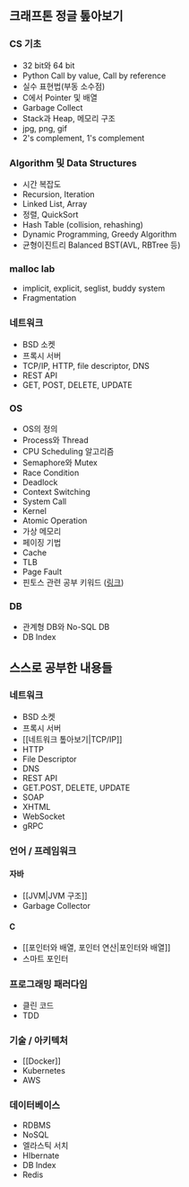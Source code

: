 ## 크래프톤 정글 톺아보기
### CS 기초
- 32 bit와 64 bit
- Python Call by value, Call by reference
- 실수 표현법(부동 소수점)
- C에서 Pointer 및 배열
- Garbage Collect
- Stack과 Heap, 메모리 구조
- jpg, png, gif
- 2's complement, 1's complement
### Algorithm 및 Data Structures
- 시간 복잡도
- Recursion, Iteration
- Linked List, Array
- 정렬, QuickSort
- Hash Table (collision, rehashing)
- Dynamic Programming, Greedy Algorithm
- 균형이진트리 Balanced BST(AVL, RBTree 등)
### malloc lab
- implicit, explicit, seglist, buddy system
- Fragmentation
### 네트워크
- BSD 소켓
- 프록시 서버
- TCP/IP, HTTP, file descriptor, DNS
- REST API
- GET, POST, DELETE, UPDATE
### OS
- OS의 정의
- Process와 Thread
- CPU Scheduling 알고리즘
- Semaphore와 Mutex
- Race Condition
- Deadlock
- Context Switching
- System Call
- Kernel
- Atomic Operation
- 가상 메모리
- 페이징 기법
- Cache
- TLB
- Page Fault
- 핀토스 관련 공부 키워드 ([링크](https://www.notion.so/78a4ebcdb6524d1c8db1b55507d73161?pvs=21))
### DB
- 관계형 DB와 No-SQL DB
- DB Index
## 스스로 공부한 내용들
### 네트워크
- BSD 소켓
- 프록시 서버
- [[네트워크 톺아보기|TCP/IP]]
- HTTP
- File Descriptor
- DNS
- REST API
- GET.POST, DELETE, UPDATE
- SOAP
- XHTML
- WebSocket
- gRPC
### 언어 / 프레임워크
#### 자바
- [[JVM|JVM 구조]]
- Garbage Collector
#### C
- [[포인터와 배열, 포인터 연산|포인터와 배열]]
- 스마트 포인터
### 프로그래밍 패러다임
- 클린 코드
- TDD
### 기술 / 아키텍처
- [[Docker]]
- Kubernetes
- AWS
### 데이터베이스
- RDBMS
- NoSQL
- 엘라스틱 서치
- HIbernate
- DB Index
- Redis